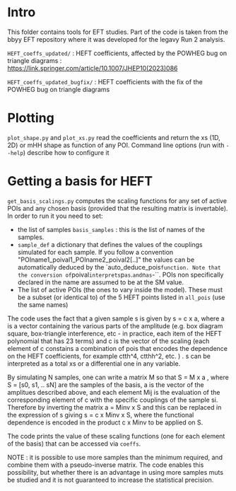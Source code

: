 # Intro

This folder contains tools for EFT studies.
Part of the code is taken from the bbyy EFT repository where it was developed for the legavy Run 2 analysis.

``HEFT_coeffs_updated/`` : HEFT coefficients, affected by the POWHEG bug on triangle diagrams : https://link.springer.com/article/10.1007/JHEP10(2023)086

``HEFT_coeffs_updated_bugfix/`` : HEFT coefficients with the fix of the POWHEG bug on triangle diagrams

# Plotting

``plot_shape.py`` and ``plot_xs.py`` read the coefficients and return the xs (1D, 2D) or mHH shape as function of any POI.
Command line options (run with ``--help``) describe how to configure it

# Getting a basis for HEFT

``get_basis_scalings.py`` computes the scaling functions for any set of active POIs and any chosen basis (provided that the resulting matrix is invertable).
In order to run it you need to set:

- the list of samples ``basis_samples`` : this is the list of names of the samples.
- ``sample_def`` a dictionary that defines the values of the couplings simulated for each sample. If you follow a convention "POIname1_poival1_POIname2_poival2[..]" the values can be automatically deduced by the `auto_deduce_pois`` function. Note that the conversion of ``poival`` interprets ``p`` as ``.`` and ``n`` as ``-``. POIs non specifically declared in the name are assumed to be at the SM value.
- The list of active POIs (the ones to vary inside the model). These must be a subset (or identical to) of the 5 HEFT points listed in ``all_pois`` (use the same names)

The code uses the fact that a given sample s is given by s = c x a, where a is a vector containing the various parts of the amplitude (e.g. box diagram square, box-triangle interference, etc - in practice, each item of the HEFT polynomial that has 23 terms) and c is the vector of the scaling (each element of c constains a combination of pois that encodes the dependence on the HEFT coefficients, for example ctth^4, ctthh^2, etc. ) . s can be interpreted as a total xs or a differential one in any variable.

By simulating N samples, one can write a matrix M so that
S = M x a , where S = [s0, s1, .. sN] are the samples of the basis, a is the vector of the amplitues described above, and each element Mij is the evaluation of the corresponding element of c with the specific couplings of the sample si.
Therefore by inverting the matrix a = Minv x S and this can be replaced in the expression of s giving s = c x Minv x S, where the functional dependence is encoded in the product c x Minv to be applied on S.

The code prints the value of these scaling functions (one for each element of the basis) that can be accessed via ``coeffs``.

NOTE : it is possible to use more samples than the minimum required, and combine them with a pseudo-inverse matrix.
The code enables this possibility, but whether there is an advantage in using more samples muts be studied and it is not guaranteed to increase the statistical precision.
